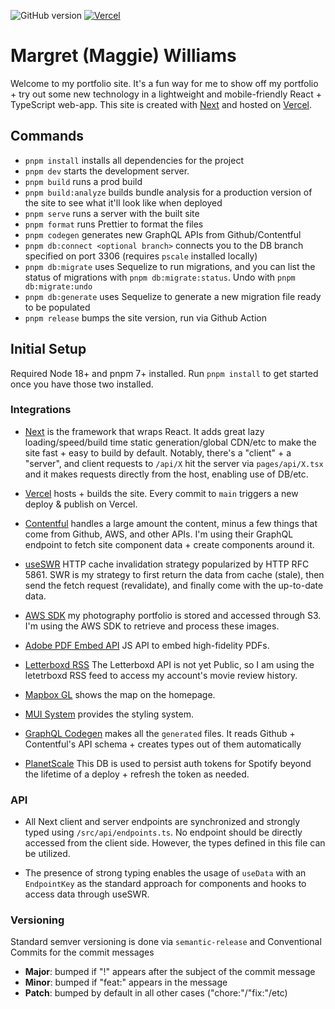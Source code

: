 ![GitHub version](https://badgen.net/github/release/mag-e-williams/mw?cache=600) [![Vercel](https://therealsujitk-vercel-badge.vercel.app/?app=dg)](https://vercel.com/mag-e-williams/mw)
# Margret (Maggie) Williams

Welcome to my portfolio site. It's a fun way for me to show off my portfolio + try out some new technology in a lightweight and mobile-friendly React + TypeScript web-app. This site is created with [Next](https://nextjs.org/docs/getting-started) and hosted on [Vercel](https://vercel.com).

## Commands

- `pnpm install` installs all dependencies for the project
- `pnpm dev` starts the development server.
- `pnpm build` runs a prod build
- `pnpm build:analyze` builds bundle analysis for a production version of the site to see what it'll look like when deployed
- `pnpm serve` runs a server with the built site
- `pnpm format` runs Prettier to format the files
- `pnpm codegen` generates new GraphQL APIs from Github/Contentful
- `pnpm db:connect <optional branch>` connects you to the DB branch specified on port 3306 (requires `pscale` installed locally)
- `pnpm db:migrate` uses Sequelize to run migrations, and you can list the status of migrations with `pnpm db:migrate:status`. Undo with `pnpm db:migrate:undo`
- `pnpm db:generate` uses Sequelize to generate a new migration file ready to be populated
- `pnpm release` bumps the site version, run via Github Action

## Initial Setup

Required Node 18+ and pnpm 7+ installed. Run `pnpm install` to get started once you have those two installed.

### Integrations

- [Next](https://nextjs.org/docs/getting-started) is the framework that wraps React. It adds great lazy loading/speed/build time static generation/global CDN/etc to make the site fast + easy to build by default. Notably, there's a "client" + a "server", and client requests to `/api/X` hit the server via `pages/api/X.tsx` and it makes requests directly from the host, enabling use of DB/etc.

- [Vercel](https://vercel.com) hosts + builds the site. Every commit to `main` triggers a new deploy & publish on Vercel.

- [Contentful](https://www.contentful.com) handles a large amount the content, minus a few things that come from Github, AWS, and other APIs. I'm using their GraphQL endpoint to fetch site component data + create components around it.

- [useSWR](https://swr.vercel.app) HTTP cache invalidation strategy popularized by HTTP RFC 5861. SWR is my strategy to first return the data from cache (stale), then send the fetch request (revalidate), and finally come with the up-to-date data.

- [AWS SDK](https://aws.amazon.com/sdk-for-javascript/) my photography portfolio is stored and accessed through S3. I'm using the AWS SDK to retrieve and process these images.

- [Adobe PDF Embed API](https://developer.adobe.com/document-services/apis/pdf-embed/) JS API to embed high-fidelity PDFs.

- [Letterboxd RSS](https://letterboxd.com/magoo_willems/rss/) The Letterboxd API is not yet Public, so I am using the letetrboxd RSS feed to access my account's movie review history.

- [Mapbox GL](https://docs.mapbox.com/mapbox-gl-js/api/) shows the map on the homepage.

- [MUI System](https://mui.com/system/getting-started/overview/) provides the styling system.

- [GraphQL Codegen](https://www.graphql-code-generator.com) makes all the `generated` files. It reads Github + Contentful's API schema + creates types out of them automatically

- [PlanetScale](https://planetscale.com) This DB is used to persist auth tokens for Spotify beyond the lifetime of a deploy + refresh the token as needed.

### API

- All Next client and server endpoints are synchronized and strongly typed using `/src/api/endpoints.ts`. No endpoint should be directly accessed from the client side. However, the types defined in this file can be utilized.

- The presence of strong typing enables the usage of `useData` with an `EndpointKey` as the standard approach for components and hooks to access data through useSWR.

### Versioning

Standard semver versioning is done via `semantic-release` and Conventional Commits for the commit messages

- **Major**: bumped if "!" appears after the subject of the commit message
- **Minor**: bumped if "feat:" appears in the message
- **Patch**: bumped by default in all other cases ("chore:"/"fix:"/etc)

[gh]: https://github.com/mag-e-williams/mw
